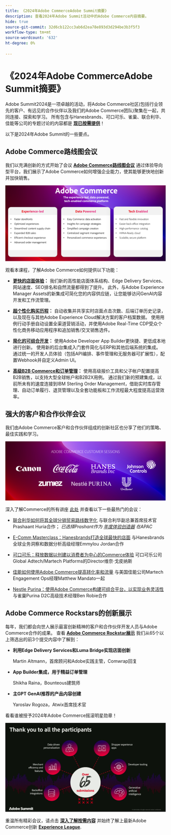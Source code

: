```yaml
---
title: 《2024年Adobe CommerceAdobe Summit摘要》
description: 查看2024年Adobe Summit活动中的Adobe Commerce内容摘要。
hide: true
source-git-commit: 32d6cb122cc3ab6d2ea78e893d3d294be3b3f5f3
workflow-type: tm+mt
source-wordcount: '632'
ht-degree: 0%

---
```



# 《2024年Adobe CommerceAdobe Summit摘要》

Adobe Summit2024是一项卓越的活动，将Adobe Commerce社区(包括行业领先的客户、有远见的合作伙伴以及我们的Adobe Commerce团队)聚集在一起，共同连接、探索和学习。 所有包含与Hanesbrands、可口可乐、雀巢、联合利华、佳能等公司的专题讨论的内容都是 [**现已按需提供**](https://business.adobe.com/summit/2024/sessions.html?Track=Commerce)！

以下是2024年Adobe Summit的一些要点。

## Adobe Commerce路线图会议

我们以充满创新的方式开始了会议 [**Adobe Commerce路线图会议**](https://business.adobe.com/summit/2024/sessions/adobe-commerce-2024-product-roadmap-review-s432.html) 通过体验导向型平台，我们展示了Adobe Commerce如何增强企业能力，使其能够更快地创新并加快销售。

![计算机屏幕截图](../../assets/events/image1.png)

观看本课程，了解Adobe Commerce如何提供以下功能：

- **[更快的店面体验](https://experienceleague.adobe.com/developer/commerce/storefront/)：** 我们新的高性能店面体系结构、Edge Delivery Services、网站速度、SEO排名和自然流量都得到了提升。 此外，与Adobe Experience Manager Assets的新集成可简化您的内容供应链，让您能够访问GenAI内容开发和工作流管理。

- **[超个性化购买历程](https://experienceleague.adobe.com/en/docs/commerce-admin/customers/customers-menu/personalize-scale)：** 自动收集并共享实时店面点击次数、后端订单历史记录，以及现在与其他Adobe Experience Cloud解决方案的客户档案数据。 使用用例行动手册自动设置全渠道营销活动，并使用Adobe Real-Time CDP受众个性化商务移动应用程序和追加销售/交叉销售选件。

- **[简化的可组合开发](https://developer.adobe.com/commerce/extensibility/app-development/learning-path/)：** 使用Adobe Developer App Builder更快捷、更低成本地进行创新。 使用新的后台集成入门套件简化与ERP和其他后端系统的集成。 通过统一的开发人员体验（包括API编排、事件管理和无服务器可扩展性），配置Webhook并自定义Admin UI。

- **[高级B2B Commerce和订单管理](https://experienceleague.adobe.com/en/docs/commerce-admin/b2b/introduction)：** 使用高级报价工具和父子帐户配置提高B2B销售，以支持大型全球帐户和B2B2X用例。 通过我们新的预建集成，以前所未有的速度连接到IBM Sterling Order Management，借助实时库存管理、自动订单履行、退货管理以及全套功能板和工作流程最大程度提高运营效率。

## 强大的客户和合作伙伴会议

我们由Adobe Commerce客户和合作伙伴组成的创新社区也分享了他们的策略、最佳实践和学习。

![紫色背景中的一组徽标](../../assets/events/image2.png)

深入了解Commerce的所有讲座 [此处](https://business.adobe.com/summit/2024/sessions.html?Track=Commerce) 并查看以下一些最热门的会议：

- [联合利华如何将其全球分销贸易路线数字化](https://business.adobe.com/summit/2024/sessions/how-unilever-digitized-its-distributive-trade-rout-s430.html) 与联合利华副总兼首席技术官Prashaant Huria合作； *已选择Prashant作为 [年度体验创造器](https://www.adobeexperienceawards.com/stories2024) 在APAC*

- [E-Comm Masterclass：Hanesbrands打造全球最快的店面](https://business.adobe.com/summit/2024/sessions/ecomm-masterclass-hanesbrands-creates-the-worlds-f-s435.html) 与Hanesbrands全球业务洞察和数据分析高级经理Emmylou Jordan合作

- [可口可乐：释放数据以创建以消费者为中心的Commerce体验](https://business.adobe.com/summit/2024/sessions/cocacola-unlocking-data-to-create-consumercentric-s434.html) 可口可乐公司Global Adtech/Martech Platforms的Director维奈·戈皮纳斯

- [佳能如何使用Adobe Commerce提高转化率和流量](https://business.adobe.com/summit/2024/sessions/how-canon-increased-conversion-rates-and-traffic-u-s438.html) 与美国佳能公司Martech Engagement Ops经理Matthew Mandato一起

- [Nestle Purina：使用Adobe Commerce构建可组合平台，以实现业务灵活性](https://business.adobe.com/summit/2024/sessions/purina-takes-composable-commerce-approach-to-boost-s437.html) 与雀巢Purina D2C高级技术经理Ben Robie合作

## Adobe Commerce Rockstars的创新展示

每年，我们都会向世人展示最富创新精神的客户和合作伙伴开发人员与Adobe Commerce合作的成果。 查看 **[Adobe Commerce Rockstar展示](https://business.adobe.com/summit/2024/sessions/adobe-commerce-rockstar-showcase-s431.html)** 我们从65个以上筛选出的前3个提交内容中了解到：

- **利用Edge Delivery Services和Luma Bridge实现店面创新**

  Martin Altmann，首席顾问和Adobe实践主管，Comwrap回复

- **App Builder集成，用于精益订单管理**

  Shikha Raina，Bounteous建筑师

- **主GPT GenAI推荐的产品内容创建**

  Yaroslav Rogoza，Atwix首席技术官

看看谁被授予2024年Adobe Commerce摇滚明星勋章！

![带有白色文本和图标的黑色背景屏幕截图](../../assets/events/image3.png)

重温所有精彩会议，请点击 **[深入了解按需内容](https://business.adobe.com/summit/2024/sessions.html?Track=Commerce)** 并始终了解上最新Adobe Commerce创新 [**Experience League**](https://experienceleague.adobe.com/en/docs/commerce-operations/release/latest).
